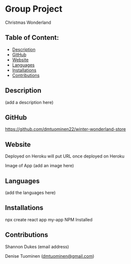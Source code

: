 # Group Project  
  Christmas Wonderland
## Table of Content:
* [Description](#description)
* [GitHub](#github)
* [Website](#website)
* [Languages](#languages)
* [Installations](#installations)
* [Contributions](#contributions)

## Description
(add a description here)
    


## GitHub

https://github.com/dmtuominen22/winter-wonderland-store

## Website 
Deployed on Heroku
will put URL once deployed on Heroku


Image of App
(add an image here)

## Languages
 (add the languages here)
## Installations
 npx create react app my-app
 NPM Installed
 
## Contributions
  Shannon Dukes (email address)

  Denise Tuominen (dmtuominen@gmail.com)
